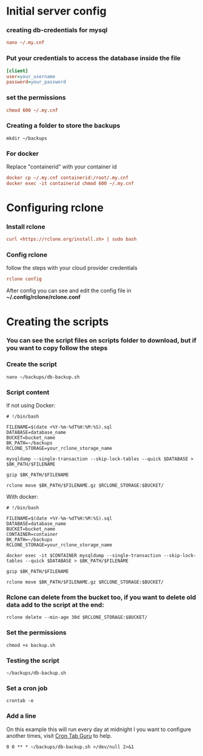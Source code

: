 # Initial server config

### creating db-credentials for mysql

```ini
nano ~/.my.cnf
```

### Put your credentials to access the database inside the file

```ini
[client]
user=your_username
password=your_password
```

### set the permissions

```ini
chmod 600 ~/.my.cnf
```

### Creating a folder to store the backups

```
mkdir ~/backups
```

### For docker

Replace "containerid" with your container id

```ini
docker cp ~/.my.cnf containerid:/root/.my.cnf
docker exec -it containerid chmod 600 ~/.my.cnf
```

# Configuring rclone

### Install rclone

```ini
curl <https://rclone.org/install.sh> | sudo bash
```

### Config rclone

follow the steps with your cloud provider credentials

```ini
rclone config 
```

After config you can see and edit the config file in **~/.config/rclone/rclone.conf**

# Creating the scripts

### You can see the script files on scripts folder to download, but if you want to copy follow the steps

### Create the script

```
nano ~/backups/db-backup.sh
```

### Script content

If not using Docker:

```
# !/bin/bash

FILENAME=$(date +%Y-%m-%dT%H:%M:%S).sql
DATABASE=database_name
BUCKET=bucket_name
BK_PATH=~/backups
RCLONE_STORAGE=your_rclone_storage_name

mysqldump --single-transaction --skip-lock-tables --quick $DATABASE > $BK_PATH/$FILENAME

gzip $BK_PATH/$FILENAME

rclone move $BK_PATH/$FILENAME.gz $RCLONE_STORAGE:$BUCKET/
```

With docker:

```
# !/bin/bash

FILENAME=$(date +%Y-%m-%dT%H:%M:%S).sql
DATABASE=database_name
BUCKET=bucket_name
CONTAINER=container
BK_PATH=~/backups
RCLONE_STORAGE=your_rclone_storage_name

docker exec -it $CONTAINER mysqldump --single-transaction --skip-lock-tables --quick $DATABASE > $BK_PATH/$FILENAME

gzip $BK_PATH/$FILENAME

rclone move $BK_PATH/$FILENAME.gz $RCLONE_STORAGE:$BUCKET/
```

### Rclone can delete from the bucket too, if you want to delete old data add to the script at the end:

```
rclone delete --min-age 30d $RCLONE_STORAGE:$BUCKET/
```

### Set the permissions

```
chmod +x backup.sh
```

### Testing the script

```
~/backups/db-backup.sh
```

### Set a cron job

```
crontab -e
```

### Add a line

On this example this will run every day at midnight
I you want to configure another times, visit [Cron Tab Guru](https://crontab.guru) to help.

```
0 0 ** * ~/backups/db-backup.sh >/dev/null 2>&1
```

